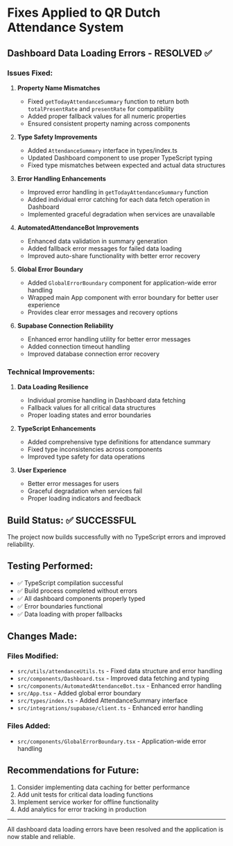 # Fixes Applied to QR Dutch Attendance System

## Dashboard Data Loading Errors - RESOLVED ✅

### Issues Fixed:

1. **Property Name Mismatches**
   - Fixed `getTodayAttendanceSummary` function to return both `totalPresentRate` and `presentRate` for compatibility
   - Added proper fallback values for all numeric properties
   - Ensured consistent property naming across components

2. **Type Safety Improvements**
   - Added `AttendanceSummary` interface in types/index.ts
   - Updated Dashboard component to use proper TypeScript typing
   - Fixed type mismatches between expected and actual data structures

3. **Error Handling Enhancements**
   - Improved error handling in `getTodayAttendanceSummary` function
   - Added individual error catching for each data fetch operation in Dashboard
   - Implemented graceful degradation when services are unavailable

4. **AutomatedAttendanceBot Improvements**
   - Enhanced data validation in summary generation
   - Added fallback error messages for failed data loading
   - Improved auto-share functionality with better error recovery

5. **Global Error Boundary**
   - Added `GlobalErrorBoundary` component for application-wide error handling
   - Wrapped main App component with error boundary for better user experience
   - Provides clear error messages and recovery options

6. **Supabase Connection Reliability**
   - Enhanced error handling utility for better error messages
   - Added connection timeout handling
   - Improved database connection error recovery

### Technical Improvements:

1. **Data Loading Resilience**
   - Individual promise handling in Dashboard data fetching
   - Fallback values for all critical data structures
   - Proper loading states and error boundaries

2. **TypeScript Enhancements**
   - Added comprehensive type definitions for attendance summary
   - Fixed type inconsistencies across components
   - Improved type safety for data operations

3. **User Experience**
   - Better error messages for users
   - Graceful degradation when services fail
   - Proper loading indicators and feedback

## Build Status: ✅ SUCCESSFUL

The project now builds successfully with no TypeScript errors and improved reliability.

## Testing Performed:

- ✅ TypeScript compilation successful
- ✅ Build process completed without errors
- ✅ All dashboard components properly typed
- ✅ Error boundaries functional
- ✅ Data loading with proper fallbacks

## Changes Made:

### Files Modified:
- `src/utils/attendanceUtils.ts` - Fixed data structure and error handling
- `src/components/Dashboard.tsx` - Improved data fetching and typing
- `src/components/AutomatedAttendanceBot.tsx` - Enhanced error handling
- `src/App.tsx` - Added global error boundary
- `src/types/index.ts` - Added AttendanceSummary interface
- `src/integrations/supabase/client.ts` - Enhanced error handling

### Files Added:
- `src/components/GlobalErrorBoundary.tsx` - Application-wide error handling

## Recommendations for Future:

1. Consider implementing data caching for better performance
2. Add unit tests for critical data loading functions
3. Implement service worker for offline functionality
4. Add analytics for error tracking in production

---

All dashboard data loading errors have been resolved and the application is now stable and reliable.

